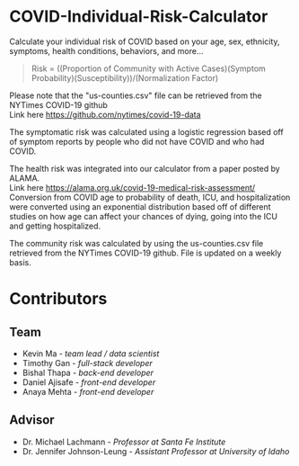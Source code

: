 # COVID-Individual-Risk-Calculator
Calculate your individual risk of COVID based on your age, sex, ethnicity, symptoms, health conditions, behaviors, and more...

> Risk = ((Proportion of Community with Active Cases)(Symptom Probability)(Susceptibility))/(Normalization Factor) 

Please note that the "us-counties.csv" file can be retrieved from the NYTimes COVID-19 github  
Link here https://github.com/nytimes/covid-19-data

The symptomatic risk was calculated using a logistic regression based off of symptom reports by people who did not have COVID and who had COVID.

The health risk was integrated into our calculator from a paper posted by ALAMA.         
Link here https://alama.org.uk/covid-19-medical-risk-assessment/       
Conversion from COVID age to probability of death, ICU, and hospitalization were converted using an exponential distribution based off of different studies on how age can affect your chances of dying, going into the ICU and getting hospitalized.       

The community risk was calculated by using the us-counties.csv file retrieved from the NYTimes COVID-19 github. File is updated on a weekly basis.

# Contributors
## Team
- Kevin Ma - *team lead / data scientist*
- Timothy Gan - *full-stack developer*
- Bishal Thapa - *back-end developer*
- Daniel Ajisafe - *front-end developer*
- Anaya Mehta - *front-end developer*



## Advisor
- Dr. Michael Lachmann - *Professor at Santa Fe Institute*
- Dr. Jennifer Johnson-Leung - *Assistant Professor at University of Idaho*
